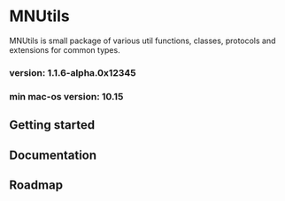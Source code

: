 # MNUtils

MNUtils is small package of various util functions, classes, protocols and extensions for common types. 
### version: 1.1.6-alpha.0x12345
### min mac-os version: 10.15 

## Getting started

## Documentation

## Roadmap
